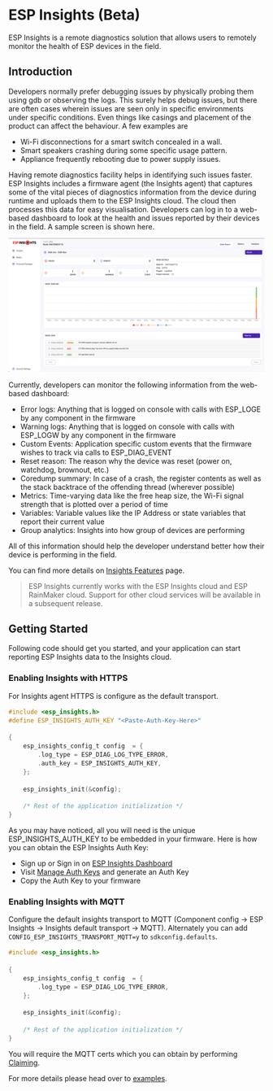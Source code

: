 # ESP Insights (Beta)

ESP Insights is a remote diagnostics solution that allows users to remotely monitor the health of ESP devices in the field.

## Introduction

Developers normally prefer debugging issues by physically probing them using gdb or observing the logs. This surely helps debug issues, but there are often cases wherein issues are seen only in specific environments under specific conditions. Even things like casings and placement of the product can affect the behaviour. A few examples are

- Wi-Fi disconnections for a smart switch concealed in a wall.
- Smart speakers crashing during some specific usage pattern.
- Appliance frequently rebooting due to power supply issues.

Having remote diagnostics facility helps in identifying such issues faster. ESP Insights includes a firmware agent (the Insights agent) that captures some of the vital pieces of diagnostics information from the device during runtime and uploads them to the ESP Insights cloud. The cloud then processes this data for easy visualisation. Developers can log in to a web-based dashboard to look at the health and issues reported by their devices in the field. A sample screen is shown here.

![Insights Overview](docs/_static/overview.png)

Currently, developers can monitor the following information from the web-based dashboard:

- Error logs: Anything that is logged on console with calls with ESP_LOGE by any component in the firmware
- Warning logs: Anything that is logged on console with calls with ESP_LOGW by any component in the firmware
- Custom Events: Application specific custom events that the firmware wishes to track via calls to ESP_DIAG_EVENT
- Reset reason: The reason why the device was reset (power on, watchdog, brownout, etc.)
- Coredump summary: In case of a crash, the register contents as well as the stack backtrace of the offending thread (wherever possible)
- Metrics: Time-varying data like the free heap size, the Wi-Fi signal strength that is plotted over a period of time
- Variables: Variable values like the IP Address or state variables that report their current value
- Group analytics: Insights into how group of devices are performing

All of this information should help the developer understand better how their device is performing in the field.

You can find more details on [Insights Features](FEATURES.md) page.

> ESP Insights currently works with the ESP Insights cloud and ESP RainMaker cloud. Support for other cloud services will be available in a subsequent release.

## Getting Started
Following code should get you started, and your application can start reporting ESP Insights data to the Insights cloud.

### Enabling Insights with HTTPS
For Insights agent HTTPS is configure as the default transport.

```c
#include <esp_insights.h>
#define ESP_INSIGHTS_AUTH_KEY "<Paste-Auth-Key-Here>"

{
    esp_insights_config_t config  = {
        .log_type = ESP_DIAG_LOG_TYPE_ERROR,
        .auth_key = ESP_INSIGHTS_AUTH_KEY,
    };

    esp_insights_init(&config);

    /* Rest of the application initialization */
}
```

As you may have noticed, all you will need is the unique ESP_INSIGHTS_AUTH_KEY to be embedded in your firmware.
Here is how you can obtain the ESP Insights Auth Key:
* Sign up or Sign in on [ESP Insights Dashboard](https://dashboard.insights.espressif.com/)
* Visit [Manage Auth Keys](https://dashboard.insights.espressif.com/home/manage-auth-keys) and generate an Auth Key
* Copy the Auth Key to your firmware


### Enabling Insights with MQTT
Configure the default insights transport to MQTT (Component config → ESP Insights → Insights default transport → MQTT).
Alternately you can add `CONFIG_ESP_INSIGHTS_TRANSPORT_MQTT=y` to `sdkconfig.defaults`.

```c
#include <esp_insights.h>

{
    esp_insights_config_t config  = {
        .log_type = ESP_DIAG_LOG_TYPE_ERROR,
    };

    esp_insights_init(&config);

    /* Rest of the application initialization */
}
```
You will require the MQTT certs which you can obtain by performing [Claiming](examples/minimal_diagnostics#esp-insights-over-mqtt).

For more details please head over to [examples](examples).
